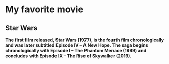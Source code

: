# My favorite movie
## Star Wars
**The first film released, Star Wars (1977), is the fourth film chronologically and was later subtitled Episode IV – A New Hope. The saga begins chronologically with Episode I – The Phantom Menace (1999) and concludes with Episode IX – The Rise of Skywalker (2019).**
